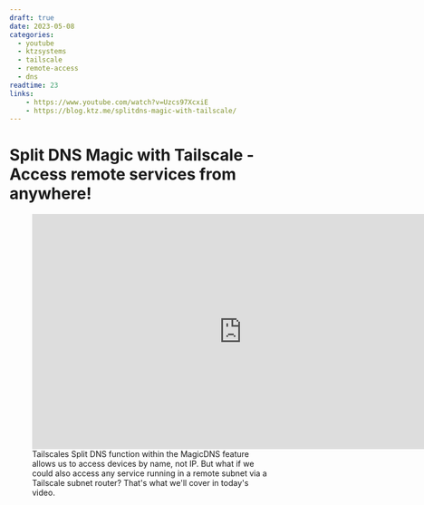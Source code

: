 ```yaml
---
draft: true 
date: 2023-05-08
categories:
  - youtube
  - ktzsystems
  - tailscale
  - remote-access
  - dns
readtime: 23
links:
    - https://www.youtube.com/watch?v=Uzcs97XcxiE
    - https://blog.ktz.me/splitdns-magic-with-tailscale/
---
```


# Split DNS Magic with Tailscale - Access remote services from anywhere!



<p align="center">
<figure markdown>
<iframe width="740" height="415" src="https://www.youtube.com/embed/Uzcs97XcxiE" title="YouTube video player" frameborder="0" allow="accelerometer; autoplay; clipboard-write; encrypted-media; gyroscope; picture-in-picture; web-share" allowfullscreen></iframe>
<figcaption>Tailscales Split DNS function within the MagicDNS feature allows us to access devices by name, not IP. But what if we could also access any service running in a remote subnet via a Tailscale subnet router? That's what we'll cover in today's video.</figcaption>
</figure>
</p>